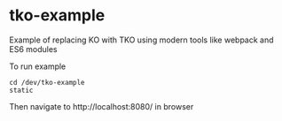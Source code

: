 # tko-example
Example of replacing KO with TKO using modern tools like webpack and ES6 modules

To run example
```
cd /dev/tko-example
static 
```
Then navigate to http://localhost:8080/ in browser
